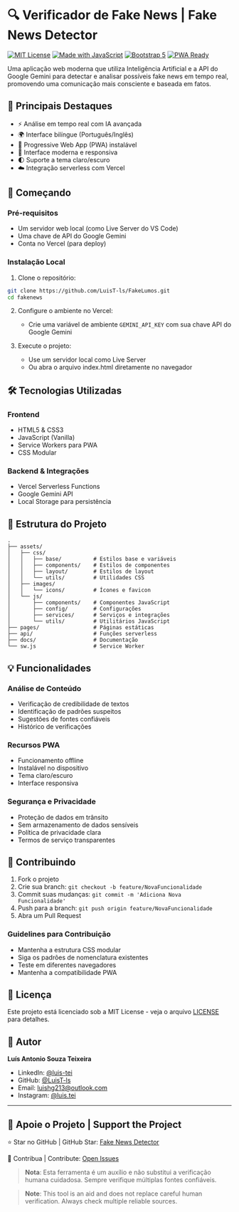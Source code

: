 # 🔍 Verificador de Fake News | Fake News Detector

[![MIT License](https://img.shields.io/badge/License-MIT-green.svg)](https://choosealicense.com/licenses/mit/)
[![Made with JavaScript](https://img.shields.io/badge/Made%20with-JavaScript-yellow.svg)](https://developer.mozilla.org/en-US/docs/Web/JavaScript)
[![Bootstrap 5](https://img.shields.io/badge/Bootstrap-5.3.0-purple.svg)](https://getbootstrap.com/)
[![PWA Ready](https://img.shields.io/badge/PWA-Ready-blue.svg)](https://web.dev/progressive-web-apps/)

Uma aplicação web moderna que utiliza Inteligência Artificial e a API do Google Gemini para detectar e analisar possíveis fake news em tempo real, promovendo uma comunicação mais consciente e baseada em fatos.

## 🎯 Principais Destaques

- ⚡ Análise em tempo real com IA avançada
- 🌍 Interface bilíngue (Português/Inglês)
- 📱 Progressive Web App (PWA) instalável
- 🎨 Interface moderna e responsiva
- 🌓 Suporte a tema claro/escuro
- ☁️ Integração serverless com Vercel

## 🚀 Começando

### Pré-requisitos

- Um servidor web local (como Live Server do VS Code)
- Uma chave de API do Google Gemini
- Conta no Vercel (para deploy)

### Instalação Local

1. Clone o repositório:

```bash
git clone https://github.com/LuisT-ls/FakeLumos.git
cd fakenews
```

2. Configure o ambiente no Vercel:

   - Crie uma variável de ambiente `GEMINI_API_KEY` com sua chave API do Google Gemini

3. Execute o projeto:
   - Use um servidor local como Live Server
   - Ou abra o arquivo index.html diretamente no navegador

## 🛠️ Tecnologias Utilizadas

### Frontend

- HTML5 & CSS3
- JavaScript (Vanilla)
- Service Workers para PWA
- CSS Modular

### Backend & Integrações

- Vercel Serverless Functions
- Google Gemini API
- Local Storage para persistência

## 📂 Estrutura do Projeto

```
.
├── assets/
│   ├── css/
│   │   ├── base/          # Estilos base e variáveis
│   │   ├── components/    # Estilos de componentes
│   │   ├── layout/        # Estilos de layout
│   │   └── utils/         # Utilidades CSS
│   ├── images/
│   │   └── icons/         # Ícones e favicon
│   └── js/
│       ├── components/    # Componentes JavaScript
│       ├── config/        # Configurações
│       ├── services/      # Serviços e integrações
│       └── utils/         # Utilitários JavaScript
├── pages/                 # Páginas estáticas
├── api/                   # Funções serverless
├── docs/                  # Documentação
└── sw.js                  # Service Worker
```

## 💡 Funcionalidades

### Análise de Conteúdo

- Verificação de credibilidade de textos
- Identificação de padrões suspeitos
- Sugestões de fontes confiáveis
- Histórico de verificações

### Recursos PWA

- Funcionamento offline
- Instalável no dispositivo
- Tema claro/escuro
- Interface responsiva

### Segurança e Privacidade

- Proteção de dados em trânsito
- Sem armazenamento de dados sensíveis
- Política de privacidade clara
- Termos de serviço transparentes

## 🤝 Contribuindo

1. Fork o projeto
2. Crie sua branch: `git checkout -b feature/NovaFuncionalidade`
3. Commit suas mudanças: `git commit -m 'Adiciona Nova Funcionalidade'`
4. Push para a branch: `git push origin feature/NovaFuncionalidade`
5. Abra um Pull Request

### Guidelines para Contribuição

- Mantenha a estrutura CSS modular
- Siga os padrões de nomenclatura existentes
- Teste em diferentes navegadores
- Mantenha a compatibilidade PWA

## 📄 Licença

Este projeto está licenciado sob a MIT License - veja o arquivo [LICENSE](docs/LICENSE) para detalhes.

## 👤 Autor

**Luís Antonio Souza Teixeira**

- LinkedIn: [@luis-tei](https://www.linkedin.com/in/luis-tei/)
- GitHub: [@LuisT-ls](https://github.com/LuisT-ls)
- Email: luishg213@outlook.com
- Instagram: [@luis.tei](https://www.instagram.com/luis.tei)

---

## 🌟 Apoie o Projeto | Support the Project

⭐ Star no GitHub | GitHub Star: [Fake News Detector](https://github.com/LuisT-ls/FakeLumos)

💝 Contribua | Contribute: [Open Issues](https://github.com/LuisT-ls/FakeLumos/issues)

> **Nota**: Esta ferramenta é um auxílio e não substitui a verificação humana cuidadosa. Sempre verifique múltiplas fontes confiáveis.

> **Note**: This tool is an aid and does not replace careful human verification. Always check multiple reliable sources.
